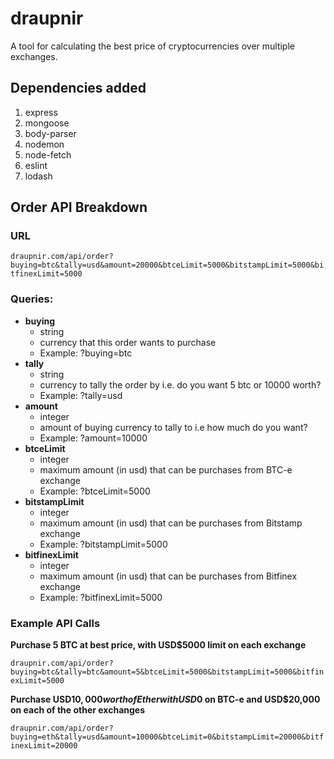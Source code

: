 # draupnir
A tool for calculating the best price of cryptocurrencies over multiple exchanges.
## Dependencies added
1. express
2. mongoose
3. body-parser
4. nodemon
5. node-fetch
6. eslint
7. lodash

## Order API Breakdown
### URL
`draupnir.com/api/order?buying=btc&tally=usd&amount=20000&btceLimit=5000&bitstampLimit=5000&bitfinexLimit=5000`

### Queries:
  - **buying**
    - string
    - currency that this order wants to purchase
    - Example: ?buying=btc
  - **tally**
    - string
    - currency to tally the order by i.e. do you want 5 btc or 10000 worth?
    - Example: ?tally=usd
  - **amount**
    - integer
    - amount of buying currency to tally to i.e how much do you want?
    - Example: ?amount=10000
  - **btceLimit**
    - integer
    - maximum amount (in usd) that can be purchases from BTC-e exchange
    - Example: ?btceLimit=5000
  - **bitstampLimit**
    - integer
    - maximum amount (in usd) that can be purchases from Bitstamp exchange
    - Example: ?bitstampLimit=5000
  - **bitfinexLimit**
    - integer
    - maximum amount (in usd) that can be purchases from Bitfinex exchange
    - Example: ?bitfinexLimit=5000

### Example API Calls
**Purchase 5 BTC at best price, with USD$5000 limit on each exchange**

`draupnir.com/api/order?buying=btc&tally=btc&amount=5&btceLimit=5000&bitstampLimit=5000&bitfinexLimit=5000`

**Purchase USD$10,000 worth of Ether with USD$0 on BTC-e and USD$20,000 on each of the other exchanges**

`draupnir.com/api/order?buying=eth&tally=usd&amount=10000&btceLimit=0&bitstampLimit=20000&bitfinexLimit=20000`

